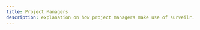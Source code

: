 ```yaml
---
title: Project Managers
description: explanation on how project managers make use of surveilr.
---
```

